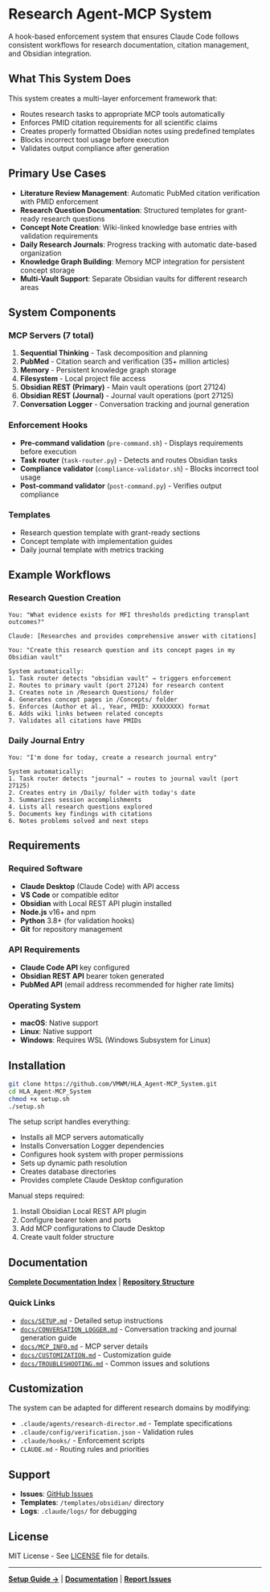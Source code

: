 # Research Agent-MCP System

A hook-based enforcement system that ensures Claude Code follows consistent workflows for research documentation, citation management, and Obsidian integration.

## What This System Does

This system creates a multi-layer enforcement framework that:
- Routes research tasks to appropriate MCP tools automatically
- Enforces PMID citation requirements for all scientific claims
- Creates properly formatted Obsidian notes using predefined templates
- Blocks incorrect tool usage before execution
- Validates output compliance after generation

## Primary Use Cases

- **Literature Review Management**: Automatic PubMed citation verification with PMID enforcement
- **Research Question Documentation**: Structured templates for grant-ready research questions
- **Concept Note Creation**: Wiki-linked knowledge base entries with validation requirements
- **Daily Research Journals**: Progress tracking with automatic date-based organization
- **Knowledge Graph Building**: Memory MCP integration for persistent concept storage
- **Multi-Vault Support**: Separate Obsidian vaults for different research areas

## System Components

### MCP Servers (7 total)
1. **Sequential Thinking** - Task decomposition and planning
2. **PubMed** - Citation search and verification (35+ million articles)
3. **Memory** - Persistent knowledge graph storage
4. **Filesystem** - Local project file access
5. **Obsidian REST (Primary)** - Main vault operations (port 27124)
6. **Obsidian REST (Journal)** - Journal vault operations (port 27125)
7. **Conversation Logger** - Conversation tracking and journal generation

### Enforcement Hooks
- **Pre-command validation** (`pre-command.sh`) - Displays requirements before execution
- **Task router** (`task-router.py`) - Detects and routes Obsidian tasks
- **Compliance validator** (`compliance-validator.sh`) - Blocks incorrect tool usage
- **Post-command validator** (`post-command.py`) - Verifies output compliance

### Templates
- Research question template with grant-ready sections
- Concept template with implementation guides
- Daily journal template with metrics tracking

## Example Workflows

### Research Question Creation
```
You: "What evidence exists for MFI thresholds predicting transplant outcomes?"

Claude: [Researches and provides comprehensive answer with citations]

You: "Create this research question and its concept pages in my Obsidian vault"

System automatically:
1. Task router detects "obsidian vault" → triggers enforcement
2. Routes to primary vault (port 27124) for research content
3. Creates note in /Research Questions/ folder
4. Generates concept pages in /Concepts/ folder
5. Enforces (Author et al., Year, PMID: XXXXXXXX) format
6. Adds wiki links between related concepts
7. Validates all citations have PMIDs
```

### Daily Journal Entry
```
You: "I'm done for today, create a research journal entry"

System automatically:
1. Task router detects "journal" → routes to journal vault (port 27125)
2. Creates entry in /Daily/ folder with today's date
3. Summarizes session accomplishments
4. Lists all research questions explored
5. Documents key findings with citations
6. Notes problems solved and next steps
```

## Requirements

### Required Software
- **Claude Desktop** (Claude Code) with API access
- **VS Code** or compatible editor
- **Obsidian** with Local REST API plugin installed
- **Node.js** v16+ and npm
- **Python** 3.8+ (for validation hooks)
- **Git** for repository management

### API Requirements
- **Claude Code API** key configured
- **Obsidian REST API** bearer token generated
- **PubMed API** (email address recommended for higher rate limits)

### Operating System
- **macOS**: Native support
- **Linux**: Native support
- **Windows**: Requires WSL (Windows Subsystem for Linux)

## Installation

```bash
git clone https://github.com/VMWM/HLA_Agent-MCP_System.git
cd HLA_Agent-MCP_System
chmod +x setup.sh
./setup.sh
```

The setup script handles everything:
- Installs all MCP servers automatically
- Installs Conversation Logger dependencies
- Configures hook system with proper permissions
- Sets up dynamic path resolution
- Creates database directories
- Provides complete Claude Desktop configuration

Manual steps required:
1. Install Obsidian Local REST API plugin
2. Configure bearer token and ports
3. Add MCP configurations to Claude Desktop
4. Create vault folder structure

## Documentation

**[Complete Documentation Index](docs/README.md)** | **[Repository Structure](STRUCTURE.md)**

### Quick Links
- [`docs/SETUP.md`](docs/SETUP.md) - Detailed setup instructions
- [`docs/CONVERSATION_LOGGER.md`](docs/CONVERSATION_LOGGER.md) - Conversation tracking and journal generation guide
- [`docs/MCP_INFO.md`](docs/MCP_INFO.md) - MCP server details
- [`docs/CUSTOMIZATION.md`](docs/CUSTOMIZATION.md) - Customization guide
- [`docs/TROUBLESHOOTING.md`](docs/TROUBLESHOOTING.md) - Common issues and solutions

## Customization

The system can be adapted for different research domains by modifying:
- `.claude/agents/research-director.md` - Template specifications
- `.claude/config/verification.json` - Validation rules
- `.claude/hooks/` - Enforcement scripts
- `CLAUDE.md` - Routing rules and priorities

## Support

- **Issues**: [GitHub Issues](https://github.com/VMWM/HLA_Agent-MCP_System/issues)
- **Templates**: `/templates/obsidian/` directory
- **Logs**: `.claude/logs/` for debugging

## License

MIT License - See [LICENSE](LICENSE) file for details.

---

**[Setup Guide →](docs/SETUP.md)** | **[Documentation](docs/)** | **[Report Issues](https://github.com/VMWM/HLA_Agent-MCP_System/issues)**